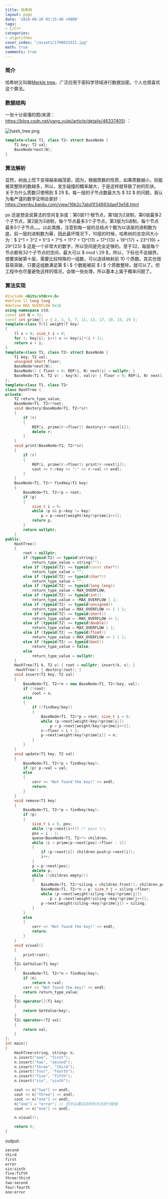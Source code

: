 ```yaml
---
title: 哈希树
layout: page
date: '2018-09-28 03:15:40 +0800'
tags:
- C/C++
categories:
- algorithms
cover_index: "/assets/1790631511.jpg"
math: true
comments: true
---
```


### 简介

哈希树又叫做[Merkle tree](https://en.wikipedia.org/wiki/Merkle_tree)。广泛应用于密码学领域进行数据加密。个人也很喜欢这个算法。

### 数据结构

一张十分易懂的图(来源：https://blog.csdn.net/yang_yulei/article/details/46337405) ：

![hash_tree.png](http://img.it610.com/image/info5/41313cddbbed46e8aee99b9ffd72654e.jpg)

```cpp
template<class T1, class T2> struct BaseNode {
    T1 key; T2 val;
    BaseNode*next[N];
}
```

### 算法解析

显然，树由上而下变得越来越茂密，因为，根据质数的性质，如果质数越小，则能被其整除的数越多，所以，发生碰撞的概率越大，于是这样就导致了树的形状。
关于为什么质数只使用到 $ 29 $，每一层的子节点数最大为 $ 32 $ 的问题，我认为看严谨的数学证明会更好：https://wenku.baidu.com/view/16b2c7abd1f34693daef3e58.html

ps 还是想说说算法的空间复杂度：第0层1个根节点，第1层为2进制，第0层最多2个子节点，第2层为3进制，每个节点最多3个子节点，第3层为5进制，每个节点最多5个子节点。。。以此类推，注意到每一层的总结点个数为以该层的进制数为底，前一层的进制数为幂，因此最坏情况下，10层的时候，哈希树的总空间大小为：$ 2^1 + 3^2 + 5^3 + 7^5 + 11^7 + 13^{11} + 17^{13} + 19^{17} + 23^{19} + 29^{23} $ 这是一个非常大的数字，所以空间是完全足够的。至于32，每层每个节点都有32个子节点的空间，最大可以 $ mod \ 29 $，所以，下标也不会越界。想要突破第十层，需要比较特殊的一组数，可以连续映射前 10 个质数。其实也很容易突破，只要这组数满足第 $ i $ 个数能被前 $ i $ 个质数整除，就可以了。但工程中也尽量避免这样的情况，会做一些处理，所以基本上属于概率问题了。

### 算法实现

```cpp
#include <bits/stdc++.h>
#define ll long long
#define MAX_OVERFLOW 0x16
using namespace std;
const int N = 32;
const int prime[] = { 2, 3, 5, 7, 11, 13, 17, 19, 23, 29 };
template<class T>ll weight(T key)
{
    ll x = 0; size_t i = 0;
    for (; key[i]; i++) x += key[i]*(i + 1);
    return x + i;
}
template<class T1, class T2> struct BaseNode {
    T1 key; T2 val;
    unsigned short floor;
    BaseNode*next[N];
    BaseNode() { floor = 0; REP(i, N) next[i] = nullptr; }
    BaseNode(T1 k, T2 v) : key(k), val(v) { floor = 0; REP(i, N) next[i] = nullptr; }
};
template<class T1, class T2>
class HashTree {
private:
    T2 return_type_value;
    BaseNode<T1, T2>*root;
    void destory(BaseNode<T1, T2>*&r)
    {
        if (r)
        {
            REP(i, prime[r->floor]) destory(r->next[i]);
            delete r;
        }
    }
    void print(BaseNode<T1, T2>*&r)
    {
        if (r)
        {
            REP(i, prime[r->floor]) print(r->next[i]);
            cout << r->key << ":" << r->val << endl;
        }
    }
    BaseNode<T1, T2>* findkey(T1 key)
    {
        BaseNode<T1, T2>*p = root;
        if (p)
        {
            size_t i = 0;
            while (p && p->key != key)
                p = p->next[weight(key)%prime[i++]];
            return p;
        }
        return nullptr;
    }
public:
    HashTree()
    {
        root = nullptr;
        if (typeid(T2) == typeid(string))
            return_type_value = string("");
        else if (typeid(T2) == typeid(const char*))
            return_type_value = "";
        else if (typeid(T2) == typeid(char*))
            return_type_value = "";
        else if (typeid(T2) == typeid(long long))
            return_type_value = MAX_OVERFLOW;
        else if (typeid(T2) == typeid(int))
            return_type_value = ~MAX_OVERFLOW | 1;
        else if (typeid(T2) == typeid(unsigned))
            return_type_value = MAX_OVERFLOW >> 1 | 1;
        else if (typeid(T2) == typeid(short))
            return_type_value = ~MAX_OVERFLOW >> 1;
        else if (typeid(T2) == typeid(double))
            return_type_value = MAX_OVERFLOW | 1;
        else if (typeid(T2) == typeid(float))
            return_type_value = MAX_OVERFLOW >> 1 | 1;
        else if (typeid(T2) == typeid(bool))
            return_type_value = false;
        else
            return_type_value = nullptr;
    }
    HashTree(T1 k, T2 v) { root = nullptr; insert(k, v); }
    ~HashTree() { destory(root); }
    void insert(T1 key, T2 val)
    {
        BaseNode<T1, T2>*n = new BaseNode<T1, T2>(key, val);
        if (!root)
            root = n;
        else
        {
            if (!findkey(key))
            {
                BaseNode<T1, T2>*p = root; size_t i = 0;
                while (p->next[weight(key)%prime[i]])
                    p = p->next[weight(key)%prime[i++]];
                n->floor = i + 1;
                p->next[weight(key)%prime[i]] = n;
            }
        }
    }
    void update(T1 key, T2 val)
    {
        BaseNode<T1, T2>*p = findkey(key);
        if (p) p->val = val;
        else
        {
            cerr << "Not found the key!" << endl;
            return;
        }
    }
    void remove(T1 key)
    {
        BaseNode<T1, T2>*p = findkey(key);
        if (p)
        {
            size_t i = 0, pos;
            while (!p->next[i++]) /* pass */;
            pos = i - 1;
            queue<BaseNode<T1, T2>*> children;
            while (i < prime[p->next[pos]->floor - 1])
            {
                if (p->next[i]) children.push(p->next[i]);
                i++;
            }
            p = p->next[pos];
            delete p;
            while (!children.empty())
            {
                BaseNode<T1, T2>*siling = children.front(); children.pop();
                BaseNode<T1, T2>*n = p; size_t j = siling->floor;
                while (p->next[weight(siling->key)%prime[j]])
                    p = p->next[weight(siling->key)%prime[j++]];
                p->next[weight(siling->key)%prime[j]] = siling;
            }
        }
        else
        {
            cerr << "Not found the key!" << endl;
            return;
        }
    }
    void visual()
    {
        print(root);
    }
    T2& GetValue(T1 key)
    {
        BaseNode<T1, T2>*n = findkey(key);
        if (n)
            return n->val;
        cerr << "Not found the key!" << endl;
        return return_type_value;
    }
    T2& operator[](T1 key)
    {
        return GetValue(key);
    }
    T2& operator=(T2 val)
    {
        return val;
    }
};
int main()
{
    HashTree<string, string> n;
    n.insert("one", "first");
    n.insert("two", "second");
    n.insert("three", "third");
    n.insert("four", "fourth");
    n.insert("five", "fifth");
    n.insert("six", "sixth");

    cout << n["two"] << endl;
    cout << n["three"] << endl;
    cout << n["one"] << endl;
    n["one"] = "error"; // 还可以通过这样的方式进行赋值
    cout << n["one"] << endl;

    n.visual();

    return 0;
}
```

output:

```bash
second
third
first
error
six:sixth
five:fifth
three:third
two:second
four:fourth
one:error
```
